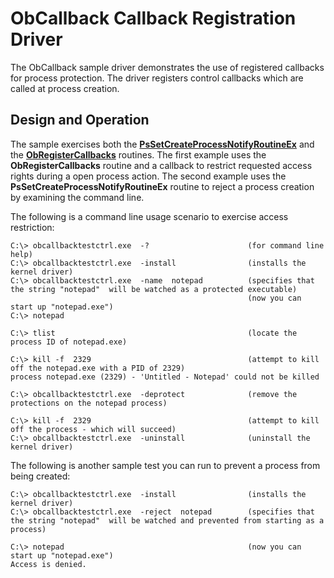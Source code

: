 <!---
    name: ObCallback Callback Registration Driver
    platform: WDM
    language: cpp
    category: General
    description: Demonstrates the use of registered callbacks for process protection.
    samplefwlink: https://go.microsoft.com/fwlink/p/?LinkId=617716
--->


ObCallback Callback Registration Driver
=======================================

The ObCallback sample driver demonstrates the use of registered callbacks for process protection. The driver registers control callbacks which are called at process creation.


Design and Operation
--------------------

The sample exercises both the [**PsSetCreateProcessNotifyRoutineEx**](https://msdn.microsoft.com/en-us/library/windows/hardware/ff559951) and the [**ObRegisterCallbacks**](https://msdn.microsoft.com/en-us/library/windows/hardware/ff558692) routines. The first example uses the **ObRegisterCallbacks** routine and a callback to restrict requested access rights during a open process action. The second example uses the **PsSetCreateProcessNotifyRoutineEx** routine to reject a process creation by examining the command line.

The following is a command line usage scenario to exercise access restriction:

```
C:\> obcallbacktestctrl.exe  -?                      (for command line help)
C:\> obcallbacktestctrl.exe  -install                (installs the kernel driver)
C:\> obcallbacktestctrl.exe  -name  notepad          (specifies that the string "notepad"  will be watched as a protected executable)
                                                     (now you can start up "notepad.exe")
C:\> notepad

C:\> tlist                                           (locate the process ID of notepad.exe)

C:\> kill -f  2329                                   (attempt to kill off the notepad.exe with a PID of 2329)
process notepad.exe (2329) - 'Untitled - Notepad' could not be killed

C:\> obcallbacktestctrl.exe  -deprotect              (remove the protections on the notepad process)

C:\> kill -f  2329                                   (attempt to kill off the process - which will succeed)
C:\> obcallbacktestctrl.exe  -uninstall              (uninstall the kernel driver)
```

The following is another sample test you can run to prevent a process from being created:

```
C:\> obcallbacktestctrl.exe  -install                (installs the kernel driver)
C:\> obcallbacktestctrl.exe  -reject  notepad        (specifies that the string "notepad"  will be watched and prevented from starting as a process)

C:\> notepad                                         (now you can start up "notepad.exe")
Access is denied.
```

